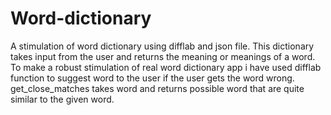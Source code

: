 # Word-dictionary
A stimulation of word dictionary using difflab and json file.
This dictionary takes input from the user and returns the meaning or meanings of a word.
To make a robust stimulation of real word dictionary app i have used difflab function to suggest word to the user if the user gets the word wrong.
get_close_matches takes word and returns possible word that are quite similar to the given word.
